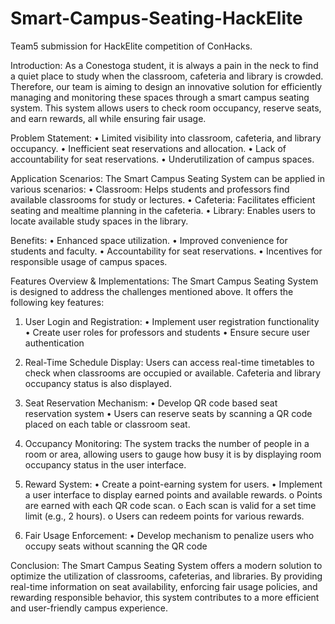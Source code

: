 # Smart-Campus-Seating-HackElite
Team5 submission for HackElite competition of ConHacks.

Introduction:
As a Conestoga student, it is always a pain in the neck to find a quiet place to study when the classroom, cafeteria and library is crowded. Therefore, our team is aiming to design an innovative solution for efficiently managing and monitoring these spaces through a smart campus seating system. This system allows users to check room occupancy, reserve seats, and earn rewards, all while ensuring fair usage.

Problem Statement:
•	Limited visibility into classroom, cafeteria, and library occupancy.
•	Inefficient seat reservations and allocation.
•	Lack of accountability for seat reservations.
•	Underutilization of campus spaces.

Application Scenarios:
The Smart Campus Seating System can be applied in various scenarios:
•	Classroom: Helps students and professors find available classrooms for study or lectures.
•	Cafeteria: Facilitates efficient seating and mealtime planning in the cafeteria.
•	Library: Enables users to locate available study spaces in the library.

Benefits:
•	Enhanced space utilization.
•	Improved convenience for students and faculty.
•	Accountability for seat reservations.
•	Incentives for responsible usage of campus spaces.

Features Overview & Implementations:
The Smart Campus Seating System is designed to address the challenges mentioned above. It offers the following key features:

1.	User Login and Registration:
•	Implement user registration functionality
•	Create user roles for professors and students
•	Ensure secure user authentication

2.	Real-Time Schedule Display:
Users can access real-time timetables to check when classrooms are occupied or available.
Cafeteria and library occupancy status is also displayed.
3.	Seat Reservation Mechanism:
•	Develop QR code based seat reservation system
•	Users can reserve seats by scanning a QR code placed on each table or classroom seat.

4.	Occupancy Monitoring:
The system tracks the number of people in a room or area, allowing users to gauge how busy it is by displaying room occupancy status in the user interface.

5.	Reward System:
•	Create a point-earning system for users.
•	Implement a user interface to display earned points and available rewards.
o	Points are earned with each QR code scan.
o	Each scan is valid for a set time limit (e.g., 2 hours).
o	Users can redeem points for various rewards.

6.	Fair Usage Enforcement:
•	Develop mechanism to penalize users who occupy seats without scanning the QR code


Conclusion:
The Smart Campus Seating System offers a modern solution to optimize the utilization of classrooms, cafeterias, and libraries. By providing real-time information on seat availability, enforcing fair usage policies, and rewarding responsible behavior, this system contributes to a more efficient and user-friendly campus experience.

